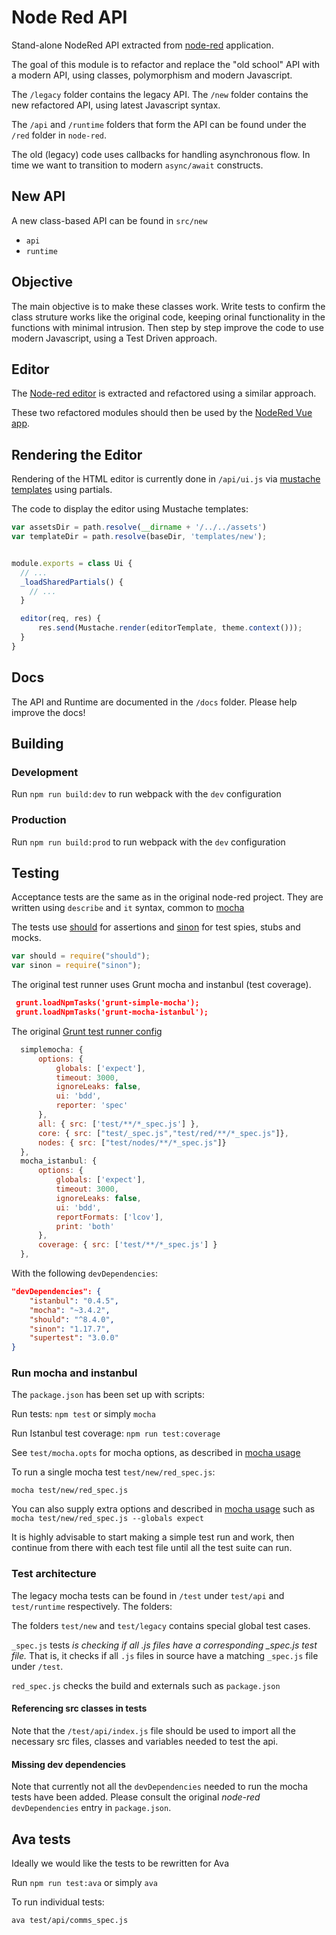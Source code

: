 # Node Red API

Stand-alone NodeRed API extracted from [node-red](https://github.com/node-red/node-red/tree/master/red) application.

The goal of this module is to refactor and replace the "old school" API with a modern API, using classes, polymorphism and modern Javascript.

The `/legacy` folder contains the legacy API.
The `/new` folder contains the new refactored API, using latest Javascript syntax.

The `/api` and `/runtime` folders that form the API can be found under the `/red` folder in `node-red`.

The old (legacy) code uses callbacks for handling asynchronous flow. In time we want to transition to modern `async/await` constructs.

## New API

A new class-based API can be found in `src/new`

- `api`
- `runtime`

## Objective

The main objective is to make these classes work. Write tests to confirm the class struture works like the original code, keeping orinal functionality in the functions with minimal intrusion. Then step by step improve the code to use modern Javascript, using a Test Driven approach.

## Editor

The [Node-red editor]((https://github.com/tecla5/red-editor)) is extracted and refactored using a similar approach.

These two refactored modules should then be used by the [NodeRed Vue app](https://github.com/tecla5/nodered-vue).

## Rendering the Editor

Rendering of the HTML editor is currently done in `/api/ui.js` via [mustache templates](mustache.github.io/) using partials.

The code to display the editor using Mustache templates:

```js
var assetsDir = path.resolve(__dirname + '/../../assets')
var templateDir = path.resolve(baseDir, 'templates/new');


module.exports = class Ui {
  // ...
  _loadSharedPartials() {
    // ...
  }

  editor(req, res) {
      res.send(Mustache.render(editorTemplate, theme.context()));
  }
}
```

## Docs

The API and Runtime are documented in the `/docs` folder. Please help improve the docs!

## Building

### Development

Run `npm run build:dev` to run webpack with the `dev` configuration

### Production

Run `npm run build:prod` to run webpack with the `dev` configuration

## Testing

Acceptance tests are the same as in the original node-red project. They are written using `describe` and `it` syntax, common to [mocha](https://mochajs.org/)

The tests use [should](https://shouldjs.github.io/) for assertions and [sinon](http://sinonjs.org/) for test spies, stubs and mocks.

```js
var should = require("should");
var sinon = require("sinon");
```

The original test runner uses Grunt mocha and instanbul (test coverage).

```json
 grunt.loadNpmTasks('grunt-simple-mocha');
 grunt.loadNpmTasks('grunt-mocha-istanbul');
```

The original [Grunt test runner config](https://github.com/node-red/node-red/blob/master/Gruntfile.js#L32)

```js
  simplemocha: {
      options: {
          globals: ['expect'],
          timeout: 3000,
          ignoreLeaks: false,
          ui: 'bdd',
          reporter: 'spec'
      },
      all: { src: ['test/**/*_spec.js'] },
      core: { src: ["test/_spec.js","test/red/**/*_spec.js"]},
      nodes: { src: ["test/nodes/**/*_spec.js"]}
  },
  mocha_istanbul: {
      options: {
          globals: ['expect'],
          timeout: 3000,
          ignoreLeaks: false,
          ui: 'bdd',
          reportFormats: ['lcov'],
          print: 'both'
      },
      coverage: { src: ['test/**/*_spec.js'] }
  },
```

With the following `devDependencies`:

```json
"devDependencies": {
    "istanbul": "0.4.5",
    "mocha": "~3.4.2",
    "should": "^8.4.0",
    "sinon": "1.17.7",
    "supertest": "3.0.0"
}
```

### Run mocha and instanbul

The `package.json` has been set up with scripts:

Run tests: `npm test` or simply `mocha`

Run Istanbul test coverage: `npm run test:coverage`

See `test/mocha.opts` for mocha options, as described in [mocha usage](https://mochajs.org/#usage)

To run a single mocha test `test/new/red_spec.js`:

`mocha test/new/red_spec.js`

You can also supply extra options and described in [mocha usage](https://mochajs.org/#usage) such as `mocha test/new/red_spec.js --globals expect`

It is highly advisable to start making a simple test run and work, then continue from there with each test file until all the test suite can run.

### Test architecture

The legacy mocha tests can be found in `/test` under `test/api` and `test/runtime` respectively. The folders:

The folders `test/new` and `test/legacy` contains special global test cases.

`_spec.js` tests *is checking if all .js files have a corresponding _spec.js test file.*
That is, it checks if all `.js` files in source have a matching `_spec.js` file under `/test`.

`red_spec.js` checks the build and externals such as `package.json`

#### Referencing src classes in tests

Note that the `/test/api/index.js` file should be used to import all the necessary src files, classes and variables needed to test the api.

#### Missing dev dependencies

Note that currently not all the `devDependencies` needed to run the mocha tests have been added. Please consult the original *node-red* `devDependencies` entry in `package.json`.

## Ava tests

Ideally we would like the tests to be rewritten for Ava

Run `npm run test:ava` or simply `ava`

To run individual tests:

`ava test/api/comms_spec.js`
